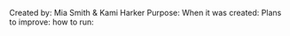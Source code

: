 Created by: Mia Smith & Kami Harker
Purpose: 
When it was created: 
Plans to improve: 
how to run: 
